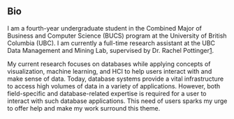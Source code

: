 ## Bio

I am a fourth-year undergraduate student in the Combined Major of Business and Computer Science (BUCS) program at the University of British Columbia (UBC). I am currently a full-time research assistant at the UBC Data Management and Mining Lab, supervised by Dr. Rachel Pottinger[1]. 

My current research focuses on databases while applying concepts of visualization, machine learning, and HCI to help users interact with and make sense of data. Today, database systems provide a vital infrastructure to access high volumes of data in a variety of applications. However, both field-specific and database-related expertise is required for a user to interact with such database applications. This need of users sparks my urge to offer help and make my work surround this theme. 

[1]: https://www.cs.ubc.ca/~rap/